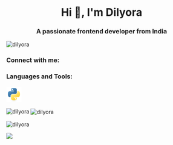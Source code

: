 <h1 align="center">Hi 👋, I'm Dilyora</h1>
<h3 align="center">A passionate frontend developer from India</h3>

<p align="left"> <img src="https://komarev.com/ghpvc/?username=dilyora&label=Profile%20views&color=0e75b6&style=flat" alt="dilyora" /> </p>

<h3 align="left">Connect with me: </h3>
<p align="left">
</p>

<h3 align="left">Languages and Tools:</h3>
<p align="left"> <a href="https://www.python.org" target="_blank" rel="noreferrer"> <img src="https://raw.githubusercontent.com/devicons/devicon/master/icons/python/python-original.svg" alt="python" width="40" height="40"/> </a> </p>

<p><img align="left" src="https://github-readme-stats.vercel.app/api/top-langs?username=dilyora&show_icons=true&locale=en&layout=compact" alt="dilyora" /></p>

<p>&nbsp;<img align="center" src="https://github-readme-stats.vercel.app/api?username=dilyora&show_icons=true&locale=en" alt="dilyora" /></p>

<p><img align="center" src="https://github-readme-streak-stats.herokuapp.com/?user=dilyora&" alt="dilyora" /></p>
<img src="	https://img.shields.io/badge/Google_Play-414141?style=for-the-badge&logo=google-play&logoColor=white" />
</p>

